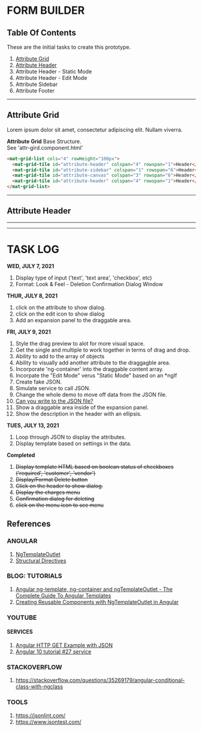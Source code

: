 # FORM BUILDER  

## Table Of Contents  
These are the initial tasks to create this prototype.  
1. [Attribute Grid](#attribute-grid)
1. [Attribute Header](#attribute-header)  
1. Attribute Header - Static Mode  
1. Attribute Header - Edit Mode  
1. Attribute Sidebar  
1. Attribute Footer  

---  

## Attribute Grid  
Lorem ipsum dolor sit amet, consectetur adipiscing elit. Nullam viverra.  
  
**Attribute Grid** Base Structure.  
See 'attr-gird.component.html'
```html  
<mat-grid-list cols="4" rowHeight="100px">
  <mat-grid-tile id="attribute-header" colspan="4" rowspan="1">Header</mat-grid-tile>
  <mat-grid-tile id="attribute-sidebar" colspan="1" rowspan="6">Header</mat-grid-tile>
  <mat-grid-tile id="attribute-canvas" colspan="3" rowspan="6">Header</mat-grid-tile>
  <mat-grid-tile id="attribute-header" colspan="4" rowspan="1">Header</mat-grid-tile>
</mat-grid-list>
```

---  

## Attribute Header  



---  
---  

# TASK LOG 

**WED, JULY 7, 2021**  
1. Display type of input ('text', 'text area', 'checkbox', etc)
1. Format: Look & Feel - Deletion Confirmation Dialog Window

**THUR, JULY 8, 2021**  
1. click on the attribute to show dialog.
1. click on the edit icon to show dialog 
1. Add an expansion panel to the draggable area.


**FRI, JULY 9, 2021** 
1. Style the drag preview to alot for more visual space. 
1. Get the single and multiple to work together in terms of drag and drop.
1. Ability to add to the array of objects
1. Ability to visually add another attribute to the draggagble area. 
1. Incorporate 'ng-container' into the draggable content array.
1. Incorpate the "Edit Mode" verus "Static Mode" based on an *ngIf
1. Create fake JSON. 
1. Simulate service to call JSON. 
1. Change the whole demo to move off data from the JSON file.
1. [Can you write to the JSON file?](#)
1. Show a draggable area inside of the expansion panel.
1. Show the description in the header with an ellipsis.


**TUES, JULY 13, 2021** 
1. Loop through JSON to display the attributes.
1. Display template based on settings in the data.


**Completed**  
1. ~~Display template HTML based on boolean status of checkboxes ('required', 'customer', 'vendor')~~ 
1. ~~Display/Format Delete button~~
1. ~~Click on the header to show dialog.~~
1. ~~Display the charges menu~~  
1. ~~Confirmation dialog for deleting~~
1. ~~click on the menu icon to see menu~~ 

## References 

### ANGULAR 
1. [NgTemplateOutlet](https://angular.io/api/common/NgTemplateOutlet)
1. [Structural Directives](https://angular.io/guide/structural-directives) 

### BLOG: TUTORIALS 
1. [Angular ng-template, ng-container and ngTemplateOutlet - The Complete Guide To Angular Templates](https://blog.angular-university.io/angular-ng-template-ng-container-ngtemplateoutlet/)  
1. [Creating Reusable Components with NgTemplateOutlet in Angular](https://www.digitalocean.com/community/tutorials/angular-reusable-components-ngtemplateoutlet)

### YOUTUBE 

#### SERVICES
1. [Angular HTTP GET Example with JSON](https://youtu.be/SYBzE68Ee-g)
1. [Angular 10 tutorial #27 service](https://youtu.be/eb1VyxVqJ9g)

### STACKOVERFLOW 
1. https://stackoverflow.com/questions/35269179/angular-conditional-class-with-ngclass


### TOOLS
1. https://jsonlint.com/
1. https://www.jsontest.com/ 
